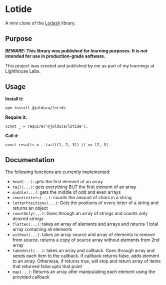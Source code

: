 # Lotide

A mini clone of the [Lodash](https://lodash.com) library.

## Purpose

**_BEWARE:_ This library was published for learning purposes. It is _not_ intended for use in production-grade software.**

This project was created and published by me as part of my learnings at Lighthouse Labs. 

## Usage

**Install it:**

`npm install @jolduca/lotide`

**Require it:**

`const _ = require('@jolduca/lotide');`

**Call it:**

`const results = _.tail([1, 2, 3]) // => [2, 3]`

## Documentation

The following functions are currently implemented:

* `head(...)`: gets the first element of an array
* `tail(...)`: gets everything BUT the first element of an array
* `middle(...)`: gets the middle of odd and even arrays
* `countLetters(...)`: counts the amount of chars in a string
* `letterPositions(...)`: Gets the positions of every letter of a string and returns an object
* `countOnly(...)`: Goes through an array of strings and counts only desired strings
* `flatten(...)`: takes an array of elements and arrays and returns 1 total array containing all elements
* `without(...)`: takes an array source and array of elements to remove from source. returns a copy of source array without elements from 2nd array
* `takeUntil(...)`: takes an array and callback. Goes through array and sends each item to the callback. if callback returns false, adds element to an array. Otherwise, if returns true, will stop and return array of items that returned false upto that point
* `map(...)`: Returns an array after manipulating each element using the provided callback